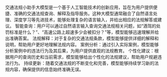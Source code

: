 交通法规小助手大模型是一个基于人工智能技术的创新应用，旨在为用户提供便捷、准确的交通法规查询、解释及指导服务。这种大模型通常融合了自然语言处理、深度学习等先进技术，能够处理复杂的语言输入，并给出相应的法规解答或建议。
智能查询：用户可以通过自然语言输入查询交通法规相关问题，如“酒驾的处罚标准是什么？”、“高速公路上超速多少会被扣分？”等，模型能够迅速理解并给出准确答案。
法规解释：对于复杂的交通法规条款，模型能够提供详细的解释和说明，帮助用户更好地理解法规内容。
案例分析：通过引入实际案例，模型能够分析案例中的违法行为及其后果，为用户提供直观的法规教育。
个性化建议：根据用户的查询历史和当前需求，模型能够给出个性化的法规建议，帮助用户规避违法行为。
持续更新：随着交通法规的不断变化和完善，模型能够持续学习新的法规内容，确保提供的信息始终准确无误。

